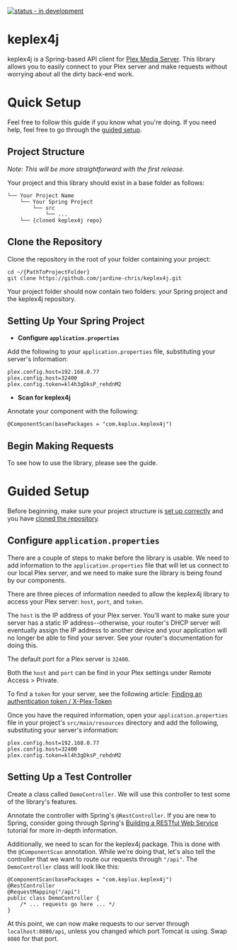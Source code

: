 [![status - in development](https://img.shields.io/badge/progress-in_development-fbcd04)](https://)

# keplex4j
keplex4j is a Spring-based API client for [Plex Media Server](https://plex.tv). This library allows you to easily connect to your Plex server and make requests without worrying about all the dirty back-end work.

# Quick Setup
Feel free to follow this guide if you know what you're doing. If you need help, feel free to go through the [guided setup](#Guided-Setup).

## Project Structure
_Note: This will be more straightforward with the first release._

Your project and this library should exist in a base folder as follows:
```
└── Your Project Name
    └── Your Spring Project
        └── src
            └── ...
    └── {cloned keplex4j repo}
```

## Clone the Repository
Clone the repository in the root of your folder containing your project:
```
cd ~/{PathToProjectFolder}
git clone https://github.com/jardine-chris/keplex4j.git
```

Your project folder should now contain two folders: your Spring project and the keplex4j repository.

## Setting Up Your Spring Project
- **Configure `application.properties`**

Add the following to your `application.properties` file, substituting your server's information:
```
plex.config.host=192.168.0.77
plex.config.host=32400
plex.config.token=kl4h3gDksP_rehdnM2
```

- **Scan for keplex4j**

Annotate your component with the following:
```
@ComponentScan(basePackages = "com.keplux.keplex4j")
```

## Begin Making Requests
To see how to use the library, please see the guide.

# Guided Setup
Before beginning, make sure your project structure is [set up correctly](#Project-Structure) and you have [cloned the repository](#Clone-the-Repository).

## Configure `application.properties`
There are a couple of steps to make before the library is usable. We need to add information to the `application.properties` file that will let us connect to our local Plex server, and we need to make sure the library is being found by our components.

There are three pieces of information needed to allow the keplex4j library to access your Plex server: `host`, `port`, and `token`.

The `host` is the IP address of your Plex server. You'll want to make sure your server has a static IP address--otherwise, your router's DHCP server will eventually assign the IP address to another device and your application will no longer be able to find your server. See your router's documentation for doing this.

The default port for a Plex server is `32400`.

Both the `host` and `port` can be find in your Plex settings under Remote Access > Private.

To find a `token` for your server, see the following article: [Finding an authentication token / X-Plex-Token](https://support.plex.tv/articles/204059436-finding-an-authentication-token-x-plex-token/)

Once you have the required information, open your `application.properties` file in your project's `src/main/resources` directory and add the following, substituting your server's information:
```
plex.config.host=192.168.0.77
plex.config.host=32400
plex.config.token=kl4h3gDksP_rehdnM2
```

## Setting Up a Test Controller
Create a class called `DemoController`. We will use this controller to test some of the library's features.

Annotate the controller with Spring's `@RestController`. If you are new to Spring, consider going through Spring's [Building a RESTful Web Service](https://spring.io/guides/gs/rest-service/) tutorial for more in-depth information.

Additionally, we need to scan for the keplex4j package. This is done with the `@ComponentScan` annotation. While we're doing that, let's also tell the controller that we want to route our requests through `"/api"`. The `DemoController` class will look like this:

```
@ComponentScan(basePackages = "com.keplux.keplex4j")
@RestController
@RequestMapping("/api")
public class DemoController {
    /* ... requests go here ... */
}
```

At this point, we can now make requests to our server through `localhost:8080/api`, unless you changed which port Tomcat is using. Swap `8080` for that port.
